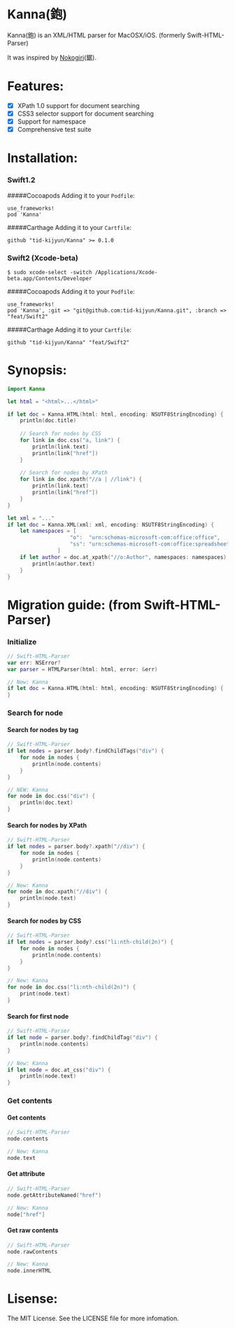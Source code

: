 Kanna(鉋)
=================

Kanna(鉋) is an XML/HTML parser for MacOSX/iOS. (formerly Swift-HTML-Parser)

It was inspired by [Nokogiri](https://github.com/sparklemotion/nokogiri)(鋸).

Features:
=================
- [x] XPath 1.0 support for document searching
- [x] CSS3 selector support for document searching
- [x] Support for namespace
- [x] Comprehensive test suite

Installation:
=================
### Swift1.2
#####Cocoapods
Adding it to your `Podfile`:
```
use_frameworks!
pod 'Kanna'
```

#####Carthage
Adding it to your `Cartfile`:

```
github "tid-kijyun/Kanna" >= 0.1.0
```

### Swift2 (Xcode-beta)
```
$ sudo xcode-select -switch /Applications/Xcode-beta.app/Contents/Developer
```

#####Cocoapods
Adding it to your `Podfile`:
```
use_frameworks!
pod 'Kanna', :git => "git@github.com:tid-kijyun/Kanna.git", :branch => "feat/Swift2"
```

#####Carthage
Adding it to your `Cartfile`:

```
github "tid-kijyun/Kanna" "feat/Swift2"
```

Synopsis:
=================

```swift
import Kanna

let html = "<html>...</html>"

if let doc = Kanna.HTML(html: html, encoding: NSUTF8StringEncoding) {
    println(doc.title)
    
    // Search for nodes by CSS
    for link in doc.css("a, link") {
        println(link.text)
        println(link["href"])
    }
    
    // Search for nodes by XPath
    for link in doc.xpath("//a | //link") {
        println(link.text)
        println(link["href"])
    }
}
```

```swift
let xml = "..."
if let doc = Kanna.XML(xml: xml, encoding: NSUTF8StringEncoding) {
    let namespaces = [
                    "o":  "urn:schemas-microsoft-com:office:office",
                    "ss": "urn:schemas-microsoft-com:office:spreadsheet"
                ]
    if let author = doc.at_xpath("//o:Author", namespaces: namespaces) {
        println(author.text)
    }
}
```

Migration guide: (from Swift-HTML-Parser)
=================

### Initialize
```swift
// Swift-HTML-Parser
var err: NSError?
var parser = HTMLParser(html: html, error: &err)

// New: Kanna
if let doc = Kanna.HTML(html: html, encoding: NSUTF8StringEncoding) {
}
```
### Search for node
#### Search for nodes by tag
```swift
// Swift-HTML-Parser
if let nodes = parser.body?.findChildTags("div") {
    for node in nodes {
        println(node.contents)
    }
}

// NEW: Kanna
for node in doc.css("div") {
    println(doc.text)
}
```

#### Search for nodes by XPath
```swift
// Swift-HTML-Parser
if let nodes = parser.body?.xpath("//div") {
    for node in nodes {
        println(node.contents)
    }
}

// New: Kanna
for node in doc.xpath("//div") {
    println(node.text)
}
```

#### Search for nodes by CSS
```swift
// Swift-HTML-Parser
if let nodes = parser.body?.css("li:nth-child(2n)") {
    for node in nodes {
        println(node.contents)
    }
}

// New: Kanna
for node in doc.css("li:nth-child(2n)") {
    print(node.text)
}
```

#### Search for first node
```swift
// Swift-HTML-Parser
if let node = parser.body?.findChildTag("div") {
    println(node.contents)
}

// New: Kanna
if let node = doc.at_css("div") {
    println(node.text)
}
```

### Get contents

#### Get contents
```swift
// Swift-HTML-Parser
node.contents

// New: Kanna
node.text
```

#### Get attribute
```swift
// Swift-HTML-Parser
node.getAttributeNamed("href")

// New: Kanna
node["href"]
```

#### Get raw contents
```swift
// Swift-HTML-Parser
node.rawContents

// New: Kanna
node.innerHTML
```

Lisense:
=================
The MIT License. See the LICENSE file for more infomation.
